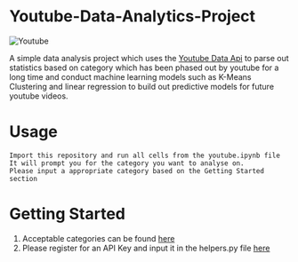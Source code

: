 # Youtube-Data-Analytics-Project
![Youtube](https://img.favpng.com/16/22/10/youtube-streaming-media-video-image-brand-png-favpng-MqPvT8UAQnp9tpgfG7AEDHyAP.jpg)

A simple data analysis project which uses the [Youtube Data Api](https://developers.google.com/youtube/v3)
to parse out statistics based on category which has been phased out by youtube for a long time and 
conduct machine learning models such as K-Means Clustering and linear regression to build out predictive models for
future youtube videos.

# Usage
```
Import this repository and run all cells from the youtube.ipynb file
It will prompt you for the category you want to analyse on.
Please input a appropriate category based on the Getting Started section
```

# Getting Started
1. Acceptable categories can be found [here](https://techpostplus.com/youtube-video-categories-list-faqs-and-solutions/)
2. Please register for an API Key and input it in the helpers.py file [here](https://developers.google.com/)
